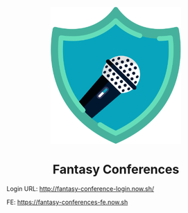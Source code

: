 <p align="center">
<img src="https://github.com/CompuIves/fantasy-conference/raw/master/assets/logo.png" width="300px"/>
</p>
<p align="center">
  <h1 style="text-align: center">Fantasy Conferences</h1>
  </p>
  
Login URL: http://fantasy-conference-login.now.sh/

FE: https://fantasy-conferences-fe.now.sh
